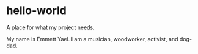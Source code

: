 # hello-world
A place for what my project needs.

My name is Emmett Yael. I am a musician, woodworker, activist, and dog-dad.

